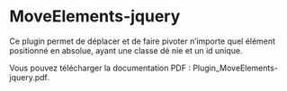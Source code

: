 # MoveElements-jquery

Ce plugin permet de déplacer et de faire pivoter n’importe quel élément positionné en absolue, ayant une classe dé nie et un id unique.

Vous pouvez télécharger la documentation PDF : Plugin_MoveElements-jquery.pdf.
